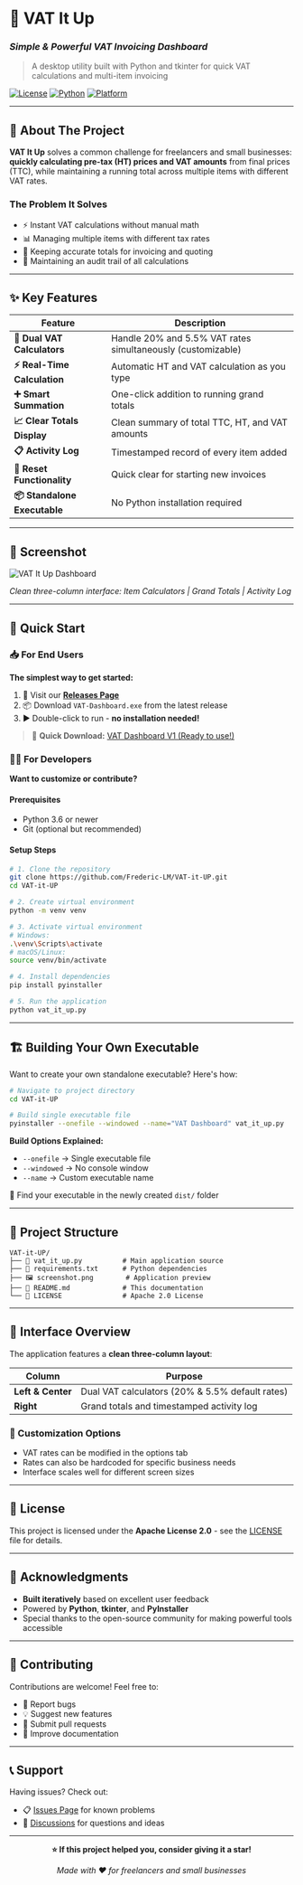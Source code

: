 # 🧮 VAT It Up
### *Simple & Powerful VAT Invoicing Dashboard*

> A desktop utility built with Python and tkinter for quick VAT calculations and multi-item invoicing

[![License](https://img.shields.io/badge/License-Apache%202.0-blue.svg)](LICENSE)
[![Python](https://img.shields.io/badge/Python-3.6+-green.svg)](https://python.org)
[![Platform](https://img.shields.io/badge/Platform-Windows-lightgrey.svg)](https://github.com/Frederic-LM/VAT-it-UP/releases)

---

## 🎯 About The Project

**VAT It Up** solves a common challenge for freelancers and small businesses: **quickly calculating pre-tax (HT) prices and VAT amounts** from final prices (TTC), while maintaining a running total across multiple items with different VAT rates.

### The Problem It Solves
- ⚡ Instant VAT calculations without manual math
- 📊 Managing multiple items with different tax rates
- 🧾 Keeping accurate totals for invoicing and quoting
- 📝 Maintaining an audit trail of all calculations

---

## ✨ Key Features

| Feature | Description |
|---------|-------------|
| **🔢 Dual VAT Calculators** | Handle 20% and 5.5% VAT rates simultaneously (customizable) |
| **⚡ Real-Time Calculation** | Automatic HT and VAT calculation as you type |
| **➕ Smart Summation** | One-click addition to running grand totals |
| **📈 Clear Totals Display** | Clean summary of total TTC, HT, and VAT amounts |
| **📋 Activity Log** | Timestamped record of every item added |
| **🔄 Reset Functionality** | Quick clear for starting new invoices |
| **📦 Standalone Executable** | No Python installation required |

---

## 📸 Screenshot

![VAT It Up Dashboard](https://github.com/user-attachments/assets/d47b71f6-e66b-4671-b792-c5d50a141dbf)

*Clean three-column interface: Item Calculators | Grand Totals | Activity Log*

---

## 🚀 Quick Start

### 📥 For End Users

**The simplest way to get started:**

1. 🎯 Visit our [**Releases Page**](https://github.com/Frederic-LM/VAT-it-UP/releases)
2. 📦 Download `VAT-Dashboard.exe` from the latest release
3. ▶️ Double-click to run - **no installation needed!**

> 🚀 **Quick Download:** [VAT Dashboard V1 (Ready to use!)](https://github.com/Frederic-LM/VAT-it-UP/releases/download/V1/VAT.Dashboard.exe)

### 👨‍💻 For Developers

**Want to customize or contribute?**

#### Prerequisites
- Python 3.6 or newer
- Git (optional but recommended)

#### Setup Steps

```bash
# 1. Clone the repository
git clone https://github.com/Frederic-LM/VAT-it-UP.git
cd VAT-it-UP

# 2. Create virtual environment
python -m venv venv

# 3. Activate virtual environment
# Windows:
.\venv\Scripts\activate
# macOS/Linux:
source venv/bin/activate

# 4. Install dependencies
pip install pyinstaller

# 5. Run the application
python vat_it_up.py
```

---

## 🏗️ Building Your Own Executable

Want to create your own standalone executable? Here's how:

```bash
# Navigate to project directory
cd VAT-it-UP

# Build single executable file
pyinstaller --onefile --windowed --name="VAT Dashboard" vat_it_up.py
```

**Build Options Explained:**
- `--onefile` → Single executable file
- `--windowed` → No console window
- `--name` → Custom executable name

📁 Find your executable in the newly created `dist/` folder

---

## 📁 Project Structure

```
VAT-it-UP/
├── 📄 vat_it_up.py          # Main application source
├── 📄 requirements.txt      # Python dependencies
├── 🖼️ screenshot.png        # Application preview
├── 📄 README.md             # This documentation
└── 📄 LICENSE               # Apache 2.0 License
```

---

## 🎨 Interface Overview

The application features a **clean three-column layout**:

| Column | Purpose |
|--------|---------|
| **Left & Center** | Dual VAT calculators (20% & 5.5% default rates) |
| **Right** | Grand totals and timestamped activity log |

### 🔧 Customization Options
- VAT rates can be modified in the options tab
- Rates can also be hardcoded for specific business needs
- Interface scales well for different screen sizes

---

## 📄 License

This project is licensed under the **Apache License 2.0** - see the [LICENSE](LICENSE) file for details.

---

## 🙏 Acknowledgments

- **Built iteratively** based on excellent user feedback
- Powered by **Python**, **tkinter**, and **PyInstaller**
- Special thanks to the open-source community for making powerful tools accessible

---

## 🤝 Contributing

Contributions are welcome! Feel free to:
- 🐛 Report bugs
- 💡 Suggest new features  
- 🔧 Submit pull requests
- 📖 Improve documentation

---

## 📞 Support

Having issues? Check out:
- 📋 [Issues Page](https://github.com/Frederic-LM/VAT-it-UP/issues) for known problems
- 📝 [Discussions](https://github.com/Frederic-LM/VAT-it-UP/discussions) for questions and ideas

---

<div align="center">

**⭐ If this project helped you, consider giving it a star!**

*Made with ❤️ for freelancers and small businesses*

</div>
